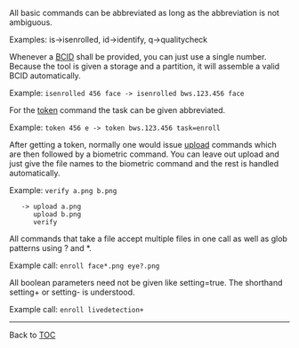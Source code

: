 All basic commands can be abbreviated as long as the abbreviation is not
ambiguous.

Examples: is->isenrolled, id->identify, q->qualitycheck

Whenever a [BCID](./bcid.md) shall be provided, you can just use a single number. Because
the tool is given a storage and a partition, it will assemble a valid BCID
automatically.

Example: `isenrolled 456 face -> isenrolled bws.123.456 face`


For the [token](./token.md) command the task can be given abbreviated.

Example: `token 456 e -> token bws.123.456 task=enroll`


After getting a token, normally one would issue [upload](./upload.md) commands which are then
followed by a biometric command. You can leave out upload and just give the file
names to the biometric command and the rest is handled automatically.

Example: `verify a.png b.png`

       -> upload a.png
          upload b.png
          verify

All commands that take a file accept multiple files in one call as well as glob
patterns using ? and *.

Example call: `enroll face*.png eye?.png`


All boolean parameters need not be given like setting=true. The shorthand
setting+ or setting- is understood.

Example call: `enroll livedetection+`


---

Back to [TOC](./toc.md)